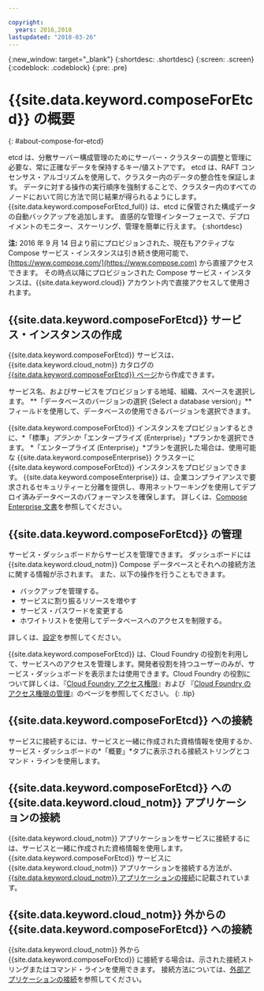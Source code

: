 ```yaml
---

copyright:
  years: 2016,2018
lastupdated: "2018-03-26"
---
```


{:new_window: target="_blank"}
{:shortdesc: .shortdesc}
{:screen: .screen}
{:codeblock: .codeblock}
{:pre: .pre}

# {{site.data.keyword.composeForEtcd}} の概要
{: #about-compose-for-etcd}

etcd は、分散サーバー構成管理のためにサーバー・クラスターの調整と管理に必要な、常に正確なデータを保持するキー/値ストアです。 etcd は、RAFT コンセンサス・アルゴリズムを使用して、クラスター内のデータの整合性を保証します。 データに対する操作の実行順序を強制することで、クラスター内のすべてのノードにおいて同じ方法で同じ結果が得られるようにします。 {{site.data.keyword.composeForEtcd_full}} は、etcd に保管された構成データの自動バックアップを追加します。 直感的な管理インターフェースで、デプロイメントのモニター、スケーリング、管理を簡単に行えます。
{:shortdesc}

**注:** 2016 年 9 月 14 日より前にプロビジョンされた、現在もアクティブな Compose サービス・インスタンスは引き続き使用可能で、[https://www.compose.com/](https://www.compose.com) から直接アクセスできます。 その時点以降にプロビジョンされた Compose サービス・インスタンスは、{{site.data.keyword.cloud}} アカウント内で直接アクセスして使用されます。

## {{site.data.keyword.composeForEtcd}} サービス・インスタンスの作成

{{site.data.keyword.composeForEtcd}} サービスは、{{site.data.keyword.cloud_notm}} カタログの [{{site.data.keyword.composeForEtcd}} ページ](https://console.{DomainName}/catalog/services/compose-for-etcd/)から作成できます。

サービス名、およびサービスをプロビジョンする地域、組織、スペースを選択します。 **「データベースのバージョンの選択 (Select a database version)」**フィールドを使用して、データベースの使用できるバージョンを選択できます。

{{site.data.keyword.composeForEtcd}} インスタンスをプロビジョンするときに、*「標準」*プランか*「エンタープライズ (Enterprise)」*プランかを選択できます。 *「エンタープライズ (Enterprise)」*プランを選択した場合は、使用可能な {{site.data.keyword.composeEnterprise}} クラスターに {{site.data.keyword.composeForEtcd}} インスタンスをプロビジョンできます。 {{site.data.keyword.composeEnterprise}} は、企業コンプライアンスで要求されるセキュリティーと分離を提供し、専用ネットワーキングを使用してデプロイ済みデータベースのパフォーマンスを確保します。 詳しくは、[Compose Enterprise 文書](../ComposeEnterprise/index.html)を参照してください。

## {{site.data.keyword.composeForEtcd}} の管理

サービス・ダッシュボードからサービスを管理できます。 ダッシュボードには {{site.data.keyword.cloud_notm}} Compose データベースとそれへの接続方法に関する情報が示されます。 また、以下の操作を行うこともできます。
- バックアップを管理する。
- サービスに割り振るリソースを増やす
- サービス・パスワードを変更する
- ホワイトリストを使用してデータベースへのアクセスを制限する。 

詳しくは、[設定](./dashboard-settings.html)を参照してください。

{{site.data.keyword.composeForEtcd}} は、Cloud Foundry の役割を利用して、サービスへのアクセスを管理します。開発者役割を持つユーザーのみが、サービス・ダッシュボードを表示または使用できます。Cloud Foundry の役割について詳しくは、『[Cloud Foundry アクセス権限](https://console.bluemix.net/docs/iam/cfaccess.html#cfaccess)』および 『[Cloud Foundry のアクセス権限の管理](https://console.bluemix.net/docs/iam/mngcf.html#mngcf)』のページを参照してください。
{: .tip}

## {{site.data.keyword.composeForEtcd}} への接続

サービスに接続するには、サービスと一緒に作成された資格情報を使用するか、サービス・ダッシュボードの*「概要」*タブに表示される接続ストリングとコマンド・ラインを使用します。

## {{site.data.keyword.composeForEtcd}} への {{site.data.keyword.cloud_notm}} アプリケーションの接続

{{site.data.keyword.cloud_notm}} アプリケーションをサービスに接続するには、サービスと一緒に作成された資格情報を使用します。 {{site.data.keyword.composeForEtcd}} サービスに {{site.data.keyword.cloud_notm}} アプリケーションを接続する方法が、[{{site.data.keyword.cloud_notm}} アプリケーションの接続](./connecting-bluemix-app.html)に記載されています。

## {{site.data.keyword.cloud_notm}} 外からの {{site.data.keyword.composeForEtcd}} への接続

{{site.data.keyword.cloud_notm}} 外から {{site.data.keyword.composeForEtcd}} に接続する場合は、示された接続ストリングまたはコマンド・ラインを使用できます。 接続方法については、[外部アプリケーションの接続](./connecting-external.html)を参照してください。
